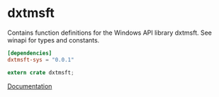 # dxtmsft #
Contains function definitions for the Windows API library dxtmsft. See winapi for types and constants.

```toml
[dependencies]
dxtmsft-sys = "0.0.1"
```

```rust
extern crate dxtmsft;
```

[Documentation](https://retep998.github.io/doc/dxtmsft/)

